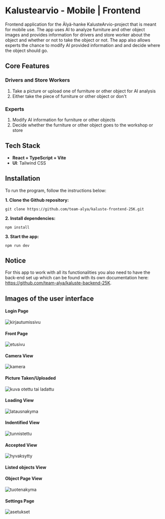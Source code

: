 # Kalustearvio - Mobile | Frontend

Frontend application for the Älyä-hanke KalusteArvio-project that is meant for mobile use. The app uses AI to analyze furniture and other object images and provides information for drivers and store worker about the object and whether or not to take the object or not. The app also allows experts the chance to modify AI provided information and and decide where the object should go.

## Core Features

### Drivers and Store Workers

1. Take a picture or upload one of furniture or other object for AI analysis
2. Either take the piece of furniture or other object or don't

### Experts

1. Modify AI information for furniture or other objects
2. Decide whether the furniture or other object goes to the workshop or store

## Tech Stack

- **React + TypeScript + Vite**
- **UI**: Tailwind CSS

## Installation

To run the program, follow the instructions below:

**1. Clone the Github repository:**

`git clone https://github.com/team-alya/kaluste-frontend-25K.git` 

**2. Install dependencies:**

`npm install`

**3. Start the app:**

`npm run dev`

## Notice

For this app to work with all its functionalities you also need to have the back-end set up which can be found with its own documentation here: https://github.com/team-alya/kaluste-backend-25K.

## Images of the user interface

#### Login Page

![kirjautumissivu](assets/demo_pictures/demopics_1.jpeg)

#### Front Page

![etusivu](assets/demo_pictures/demopics_2.jpeg)

#### Camera View

![kamera](assets/demo_pictures/demopics_3.jpeg)

#### Picture Taken/Uploaded

![kuva otettu tai ladattu](assets/demo_pictures/demopics_4.jpeg)

#### Loading View

![latausnakyma](assets/demo_pictures/demopics_5.jpeg)

#### Indentified View

![tunnistettu](assets/demo_pictures/demopics_6.jpeg)

#### Accepted View

![hyvaksytty](assets/demo_pictures/demopics_7.jpeg)

#### Listed objects View



#### Object Page View

![tuotenakyma](assets/demo_pictures/demopics_9.jpeg)

#### Settings Page

![asetukset](assets/demo_pictures/demopics_10.jpeg)
